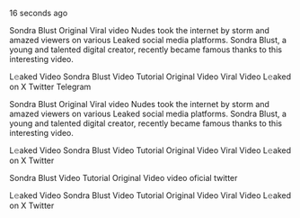 16 seconds ago

Sondra Blust Original Viral video Nudes took the internet by storm and amazed viewers on various Leaked social media platforms. Sondra Blust, a young and talented digital creator, recently became famous thanks to this interesting video.

L𝚎aked Video Sondra Blust Video Tutorial Original Video Viral Video L𝚎aked on X Twitter Telegram

Sondra Blust Original Viral video Nudes took the internet by storm and amazed viewers on various Leaked social media platforms. Sondra Blust, a young and talented digital creator, recently became famous thanks to this interesting video.

L𝚎aked Video Sondra Blust Video Tutorial Original Video Viral Video L𝚎aked on X Twitter

Sondra Blust Video Tutorial Original Video video oficial twitter

L𝚎aked Video Sondra Blust Video Tutorial Original Video Viral Video L𝚎aked on X Twitter

